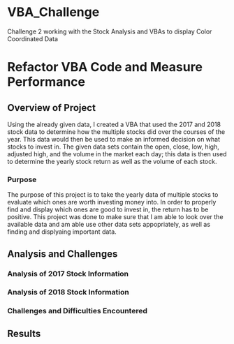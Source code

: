 # VBA_Challenge
Challenge 2 working with the Stock Analysis and VBAs to display Color Coordinated Data
# Refactor VBA Code and Measure Performance

## Overview of Project
Using the already given data, I created a VBA that used the 2017 and 2018 stock data to determine how the multiple stocks did over the courses of the year. This data would then be used to make an informed decision on what stocks to invest in. The given data sets contain the open, close, low, high, adjusted high, and the volume in the market each day; this data is then used to determine the yearly stock return as well as the volume of each stock.
### Purpose
The purpose of this project is to take the yearly data of multiple stocks to evaluate which ones are worth investing money into. In order to properly find and display which ones are good to invest in, the return has to be positive. This project was done to make sure that I am able to look over the available data and am able use other data sets appopriately, as well as finding and displyaing important data.
## Analysis and Challenges

### Analysis of 2017 Stock Information

### Analysis of 2018 Stock Information



### Challenges and Difficulties Encountered

## Results

